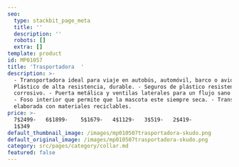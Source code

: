 ```yaml
---
seo:
  type: stackbit_page_meta
  title: ''
  description: ''
  robots: []
  extra: []
template: product
id: MP01057
title: 'Trasportadora  '
description: >-
  - Transportadora ideal para viaje en autobús, automóvil, barco o avión. -
  Plástico de alta resistencia, durable. - Seguros de plástico resistente y no
  corrosivo. - Puerta metálica y ventilas laterales para un flujo sano del aire.
  - Foso interior que permite que la mascota este siempre seca. - Transportadora
  elaborada con materiales reciclables.  
price: >-
  7$2499-   6$1899-    5$1679-   4$1129-   3$519-   2$419-  
  1$349                                     
default_thumbnail_image: /images/mp010507trasportadora-skudo.png
default_original_image: /images/mp010507trasportadora-skudo.png
category: src/pages/category/collar.md
featured: false
---
```

